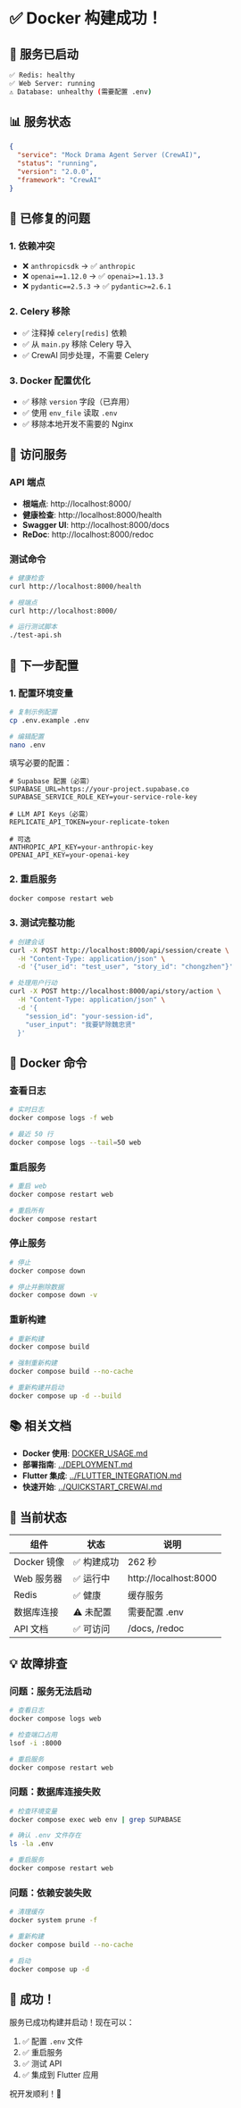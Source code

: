 # ✅ Docker 构建成功！

## 🎉 服务已启动

```bash
✅ Redis: healthy
✅ Web Server: running
⚠️ Database: unhealthy (需要配置 .env)
```

## 📊 服务状态

```json
{
  "service": "Mock Drama Agent Server (CrewAI)",
  "status": "running",
  "version": "2.0.0",
  "framework": "CrewAI"
}
```

## 🔧 已修复的问题

### 1. 依赖冲突
- ❌ `anthropicsdk` → ✅ `anthropic`
- ❌ `openai==1.12.0` → ✅ `openai>=1.13.3`
- ❌ `pydantic==2.5.3` → ✅ `pydantic>=2.6.1`

### 2. Celery 移除
- ✅ 注释掉 `celery[redis]` 依赖
- ✅ 从 `main.py` 移除 Celery 导入
- ✅ CrewAI 同步处理，不需要 Celery

### 3. Docker 配置优化
- ✅ 移除 `version` 字段（已弃用）
- ✅ 使用 `env_file` 读取 `.env`
- ✅ 移除本地开发不需要的 Nginx

## 🚀 访问服务

### API 端点
- **根端点**: http://localhost:8000/
- **健康检查**: http://localhost:8000/health
- **Swagger UI**: http://localhost:8000/docs
- **ReDoc**: http://localhost:8000/redoc

### 测试命令

```bash
# 健康检查
curl http://localhost:8000/health

# 根端点
curl http://localhost:8000/

# 运行测试脚本
./test-api.sh
```

## 📝 下一步配置

### 1. 配置环境变量

```bash
# 复制示例配置
cp .env.example .env

# 编辑配置
nano .env
```

填写必要的配置：

```env
# Supabase 配置（必需）
SUPABASE_URL=https://your-project.supabase.co
SUPABASE_SERVICE_ROLE_KEY=your-service-role-key

# LLM API Keys（必需）
REPLICATE_API_TOKEN=your-replicate-token

# 可选
ANTHROPIC_API_KEY=your-anthropic-key
OPENAI_API_KEY=your-openai-key
```

### 2. 重启服务

```bash
docker compose restart web
```

### 3. 测试完整功能

```bash
# 创建会话
curl -X POST http://localhost:8000/api/session/create \
  -H "Content-Type: application/json" \
  -d '{"user_id": "test_user", "story_id": "chongzhen"}'

# 处理用户行动
curl -X POST http://localhost:8000/api/story/action \
  -H "Content-Type: application/json" \
  -d '{
    "session_id": "your-session-id",
    "user_input": "我要铲除魏忠贤"
  }'
```

## 🐳 Docker 命令

### 查看日志

```bash
# 实时日志
docker compose logs -f web

# 最近 50 行
docker compose logs --tail=50 web
```

### 重启服务

```bash
# 重启 web
docker compose restart web

# 重启所有
docker compose restart
```

### 停止服务

```bash
# 停止
docker compose down

# 停止并删除数据
docker compose down -v
```

### 重新构建

```bash
# 重新构建
docker compose build

# 强制重新构建
docker compose build --no-cache

# 重新构建并启动
docker compose up -d --build
```

## 📚 相关文档

- **Docker 使用**: [DOCKER_USAGE.md](DOCKER_USAGE.md)
- **部署指南**: [../DEPLOYMENT.md](../DEPLOYMENT.md)
- **Flutter 集成**: [../FLUTTER_INTEGRATION.md](../FLUTTER_INTEGRATION.md)
- **快速开始**: [../QUICKSTART_CREWAI.md](../QUICKSTART_CREWAI.md)

## 🎯 当前状态

| 组件 | 状态 | 说明 |
|------|------|------|
| Docker 镜像 | ✅ 构建成功 | 262 秒 |
| Web 服务器 | ✅ 运行中 | http://localhost:8000 |
| Redis | ✅ 健康 | 缓存服务 |
| 数据库连接 | ⚠️ 未配置 | 需要配置 .env |
| API 文档 | ✅ 可访问 | /docs, /redoc |

## 💡 故障排查

### 问题：服务无法启动

```bash
# 查看日志
docker compose logs web

# 检查端口占用
lsof -i :8000

# 重启服务
docker compose restart web
```

### 问题：数据库连接失败

```bash
# 检查环境变量
docker compose exec web env | grep SUPABASE

# 确认 .env 文件存在
ls -la .env

# 重启服务
docker compose restart web
```

### 问题：依赖安装失败

```bash
# 清理缓存
docker system prune -f

# 重新构建
docker compose build --no-cache

# 启动
docker compose up -d
```

## 🎊 成功！

服务已成功构建并启动！现在可以：

1. ✅ 配置 `.env` 文件
2. ✅ 重启服务
3. ✅ 测试 API
4. ✅ 集成到 Flutter 应用

祝开发顺利！🚀
